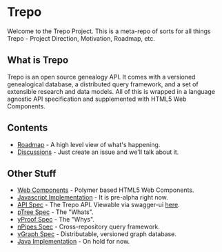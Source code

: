 # Trepo
Welcome to the Trepo Project. This is a meta-repo of sorts for all things Trepo - Project Direction, Motivation, Roadmap, etc.

## What is Trepo
Trepo is an open source genealogy API. It comes with a versioned genealogical database, a distributed query framework, and a set of extensible research and data models. All of this is wrapped in a language agnostic API specification and supplemented with HTML5 Web Components.

## Contents

* [Roadmap](roadmap.md) - A high level view of what's happening.
* [Discussions](https://github.com/trepo/project/issues) - Just create an issue and we'll talk about it.

## Other Stuff

* [Web Components](https://github.com/TrepoWebComponents/) - Polymer based HTML5 Web Components.
* [Javascript Implementation](https://github.com/trepo/trepo-js) - It is pre-alpha right now.
* [API Spec](https://github.com/trepo/api) - The Trepo API. Viewable via swagger-ui [here](swagger.trepo.io).
* [pTree Spec](https://github.com/trepo/ptree) - The "Whats".
* [yProof Spec](https://github.com/trepo/yproof) - The "Whys".
* [nPipes Spec](https://github.com/trepo/npipes) - Cross-repository query framework.
* [vGraph Spec](https://github.com/trepo/vgraph) - Distributable, versioned graph database.
* [Java Implementation](https://github.com/trepo/trepo-java) - On hold for now.
